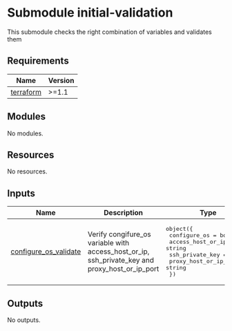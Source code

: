 # Submodule initial-validation

This submodule checks the right combination of variables and validates them

<!-- BEGINNING OF PRE-COMMIT-TERRAFORM DOCS HOOK -->
## Requirements

| Name | Version |
|------|---------|
| <a name="requirement_terraform"></a> [terraform](#requirement\_terraform) | >=1.1 |

## Modules

No modules.

## Resources

No resources.

## Inputs

| Name | Description | Type | Default | Required |
|------|-------------|------|---------|:--------:|
| <a name="input_configure_os_validate"></a> [configure\_os\_validate](#input\_configure\_os\_validate) | Verify congifure\_os variable with access\_host\_or\_ip, ssh\_private\_key and proxy\_host\_or\_ip\_port | <pre>object({<br>    configure_os          = bool<br>    access_host_or_ip     = string<br>    ssh_private_key       = string<br>    proxy_host_or_ip_port = string<br>  })</pre> | n/a | yes |

## Outputs

No outputs.
<!-- END OF PRE-COMMIT-TERRAFORM DOCS HOOK -->
